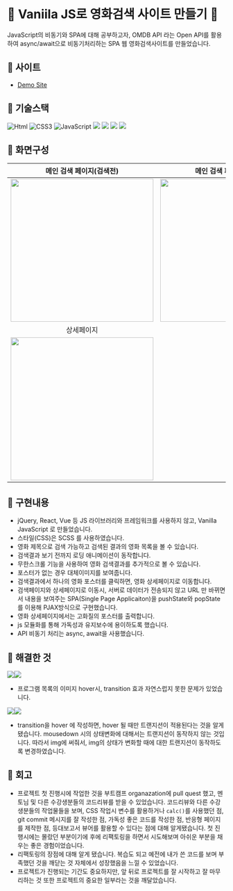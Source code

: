 # 🔎 Vaniila JS로 영화검색 사이트 만들기 🔎

JavaScript의 비동기와 SPA에 대해 공부하고자, OMDB API 라는 Open API를 활용하여 async/await으로 비동기처리하는 SPA 웹 영화검색사이트를 만들었습니다.

## 🔎 사이트

- [Demo Site](https://moovie-omdb.netlify.app/)

## 🔎 기술스택

<img alt="Html" src ="https://img.shields.io/badge/HTML-E34F26.svg?&style=for-the-badge&logo=HTML5&logoColor=white"/> <img alt="CSS3" src ="https://img.shields.io/badge/CSS3-FF9933.svg?&style=for-the-badge&logo=CSS3&logoColor=white"/> <img alt="JavaScript" src ="https://img.shields.io/badge/JavaScript-F7DF1E.svg?&style=for-the-badge&logo=JavaScript&logoColor=white"/> <img src="https://img.shields.io/badge/parcel-FF9A00?style=for-the-badge&logo=parcel&logoColor=white"> <img src="https://img.shields.io/badge/sass-CC6699?style=for-the-badge&logo=sass&logoColor=white">  <img src="https://img.shields.io/badge/babel-F9DC3E?style=for-the-badge&logo=babel&logoColor=white"> <img src="https://img.shields.io/badge/netlify-00C7B7?style=for-the-badge&logo=netlify&logoColor=white">

## 🔎 화면구성

| 메인 검색 페이지(검색전)  |  메인 검색 페이지(검색후)   |
| :-------------------------------------------: | :------------: |
|  <img width="329" src="https://github.com/eun0leee/mjff-clone/assets/90189513/cb43a959-1ee4-4cc0-931b-f45ec7269e12"/> |  <img width="329" src="https://github.com/eun0leee/mjff-clone/assets/90189513/5a766bad-bdff-4ece-afc2-07f24456eed9"/>|  
| 상세페이지   |     |  
| <img width="329" src="https://github.com/eun0leee/mjff-clone/assets/90189513/5f7b778e-d337-415f-98da-620faf266729"/>   |   |


## 🔎 구현내용

- jQuery, React, Vue 등 JS 라이브러리와 프레임워크를 사용하지 않고, Vanilla JavaScript 로 만들었습니다.
- 스타일(CSS)은 SCSS 를 사용하였습니다.
- 영화 제목으로 검색 가능하고 검색된 결과의 영화 목록을 볼 수 있습니다.
- 검색결과 보기 전까지 로딩 애니메이션이 동작합니다.
- 무한스크롤 기능을 사용하여 영화 검색결과를 추가적으로 볼 수 있습니다.
- 포스터가 없는 경우 대체이미지를 보여줍니다.
- 검색결과에서 하나의 영화 포스터를 클릭하면, 영화 상세페이지로 이동합니다.
- 검색페이지와 상세페이지로 이동시, 서버로 데이터가 전송되지 않고 URL 만 바뀌면서 내용을 보여주는 SPA(Single Page Applicaiton)을 pushState와 popState를 이용해 PJAX방식으로 구현했습니다.
- 영화 상세페이지에서는 고화질의 포스터를 출력합니다.
- js 모듈화를 통해 가독성과 유지보수에 용이하도록 했습니다.
- API 비동기 처리는 async, await을 사용했습니다.

## 🔎 해결한 것
![](https://velog.velcdn.com/images/eun0leee/post/9ddaf2ed-e8c4-4b32-a032-0dab381202c1/image.gif)![](https://velog.velcdn.com/images/eun0leee/post/5bb50397-72c0-44e9-8524-b859c3d62da1/image.png)
- 프로그램 목록의 이미지 hover시, transition 효과 자연스럽지 못한 문제가 있었습니다.

![](https://velog.velcdn.com/images/eun0leee/post/d8e53350-50b8-477a-9be0-283551655751/image.gif)![](https://velog.velcdn.com/images/eun0leee/post/70054e83-cd21-4563-a107-d4456513063c/image.png)
- transition을 hover 에 작성하면, hover 될 때만 트랜지션이 적용된다는 것을 알게 됐습니다. mousedown 시의 상태변화에 대해서는 트랜지션이 동작하지 않는 것입니다. 따라서 img에 써줘서, img의 상태가 변화할 때에 대한 트랜지션이 동작하도록 변경하였습니다.

## 🔎 회고
* 프로젝트 첫 진행시에 작업한 것을 부트캠프 organazation에 pull quest 했고, 멘토님 및 다른 수강생분들의 코드리뷰를 받을 수 있었습니다. 코드리뷰와 다른 수강생분들의 작업물들을 보며, CSS 작업시 변수를 활용하거나 `calc()`를 사용했던 점, git commit 메시지를 잘 작성한 점, 가독성 좋은 코드를 작성한 점, 반응형 페이지를 제작한 점, 등대보고서 뷰어를 활용할 수 있다는 점에 대해 알게됐습니다. 첫 진행시에는 몰랐던 부분이기에 후에 리팩토링을 하면서 시도해보며 아쉬운 부분을 채우는 좋은 경험이었습니다.
* 리팩토링의 장점에 대해 알게 됐습니다. 복습도 되고 예전에 내가 쓴 코드를 보며 부족했던 것을 깨닫는 것 자체에서 성장했음을 느낄 수 있었습니다.
* 프로젝트가 진행되는 기간도 중요하지만, 앞 뒤로 프로젝트를 잘 시작하고 잘 마무리하는 것 또한 프로젝트의 중요한 일부라는 것을 깨달았습니다. 
